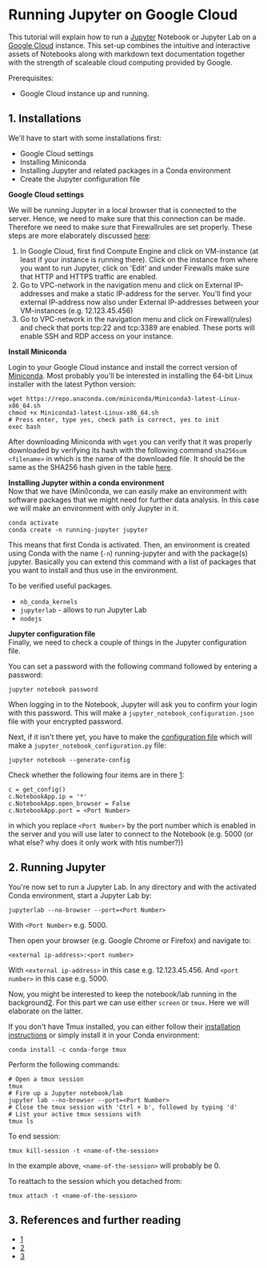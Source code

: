 
# Running Jupyter on Google Cloud

This tutorial will explain how to run a [Jupyter](https://jupyter.org/) Notebook or Jupyter Lab on a [Google Cloud](https://cloud.google.com/) instance. This set-up combines the intuitive and interactive assets of Notebooks along with markdown text documentation together with the strength of scaleable cloud computing provided by Google. 

Prerequisites: 
- Google Cloud instance up and running.

## 1. Installations

We'll have to start with some installations first:
- Google Cloud settings
- Installing Miniconda
- Installing Jupyter and related packages in a Conda environment
- Create the Jupyter configuration file

**Google Cloud settings** 

We will be running Jupyter in a local browser that is connected to the server. Hence, we need to make sure that this connection can be made. Therefore we need to make sure that Firewallrules are set properly. These steps are more elaborately discussed [here](https://towardsdatascience.com/running-jupyter-notebook-in-google-cloud-platform-in-15-min-61e16da34d52):
1. In Google Cloud, first find Compute Engine and click on VM-instance (at least if your instance is running there). Click on the instance from where you want to run Jupyter, click on 'Edit' and under Firewalls make sure that HTTP and HTTPS traffic are enabled. 
2. Go to VPC-network in the navigation menu and click on External IP-addresses and make a static IP-address for the server. You'll find your external IP-address now also under External IP-addresses between your VM-instances (e.g. 12.123.45.456)
3. Go to VPC-network in the navigation menu and click on Firewall(rules) and check that ports tcp:22 and tcp:3389 are enabled. These ports will enable SSH and RDP access on your instance.  


**Install Miniconda**  

Login to your Google Cloud instance and install the correct version of [Miniconda](https://docs.conda.io/en/latest/miniconda.html). Most probably you'll be interested in installing the 64-bit Linux installer with the latest Python version:

```none
wget https://repo.anaconda.com/miniconda/Miniconda3-latest-Linux-x86_64.sh
chmod +x Miniconda3-latest-Linux-x86_64.sh
# Press enter, type yes, check path is correct, yes to init
exec bash
```

After downloading Miniconda with `wget` you can verify that it was properly downloaded by verifying its hash with the following command `sha256sum <filename>` in which <filename> is the name of the downloaded file. It should be the same as the SHA256 hash given in the table [here](https://docs.conda.io/en/latest/miniconda.html).  

**Installing Jupyter within a conda environment**  
Now that we have (Mini)conda, we can easily make an environment with software packages that we might need for further data analysis. In this case we will make an environment with only Jupyter in it. 

```
conda activate
conda create -n running-jupyter jupyter
```

This means that first Conda is activated. Then, an environment is created using Conda with the name (`-n`) running-jupyter and with the package(s) jupyter. Basically you can extend this command with a list of packages that you want to install and thus use in the environment. 

To be verified useful packages.
- `nb_conda_kernels`
- `jupyterlab` - allows to run Jupyter Lab 
- `nodejs` 


**Jupyter configuration file**  
Finally, we need to check a couple of things in the Jupyter configuration file. 

You can set a password with the following command followed by entering a password:

```
jupyter notebook password
```

When logging in to the Notebook, Jupyter will ask you to confirm your login with this password. This will make a `jupyter_notebook_configuration.json` file with your encrypted password. 

Next, if it isn't there yet, you have to make the [configuration file](https://jupyter-notebook.readthedocs.io/en/stable/config_overview.html) which will make a `jupyter_notebook_configuration.py` file: 

```
jupyter notebook --generate-config
```

Check whether the following four items are in there [1](https://towardsdatascience.com/running-jupyter-notebook-in-google-cloud-platform-in-15-min-61e16da34d52):

```
c = get_config()
c.NotebookApp.ip = '*'
c.NotebookApp.open_browser = False
c.NotebookApp.port = <Port Number>
```

in which you replace `<Port Number>` by the port number which is enabled in the server and you will use later to connect to the Notebook (e.g. 5000 (or what else? why does it only work with htis number?))

## 2. Running Jupyter
You're now set to run a Jupyter Lab. In any directory and with the activated Conda environment, start a Jupyter Lab by:

``` 
jupyterlab --no-browser --port=<Port Number>
```

With `<Port Number>` e.g. 5000. 

Then open your browser (e.g. Google Chrome or Firefox) and navigate to: 

```
<external ip-address>:<port number>
```

With `<external ip-address>` in this case e.g. 12.123.45.456. And `<port number>` in this case e.g. 5000. 


Now, you might be interested to keep the notebook/lab running in the background[2](https://github.com/GenomicsCoreLeuven/vsc_ngs_workshop). For this part we can use either `screen` or `tmux`. Here we will elaborate on the latter. 

If you don't have Tmux installed, you can either follow their [installation instructions](https://github.com/tmux/tmux/wiki) or simply install it in your Conda environment:

```
conda install -c conda-forge tmux
```

Perform the following commands: 

```
# Open a tmux session
tmux
# Fire up a Jupyter notebook/lab 
jupyter lab --no-browser --port=<Port Number>
# Close the tmux session with 'Ctrl + b', followed by typing 'd'
# List your active tmux sessions with
tmux ls
```

To end session:

```
tmux kill-session -t <name-of-the-session>
```

In the example above, `<name-of-the-session>` will probably be 0. 

To reattach to the session which you detached from:

```
tmux attach -t <name-of-the-session>
```

## 3. References and further reading
- [1](https://towardsdatascience.com/running-jupyter-notebook-in-google-cloud-platform-in-15-min-61e16da34d52)
- [2](https://github.com/GenomicsCoreLeuven/vsc_ngs_workshop)
- [3](https://ljvmiranda921.github.io/notebook/2018/01/31/running-a-jupyter-notebook/)